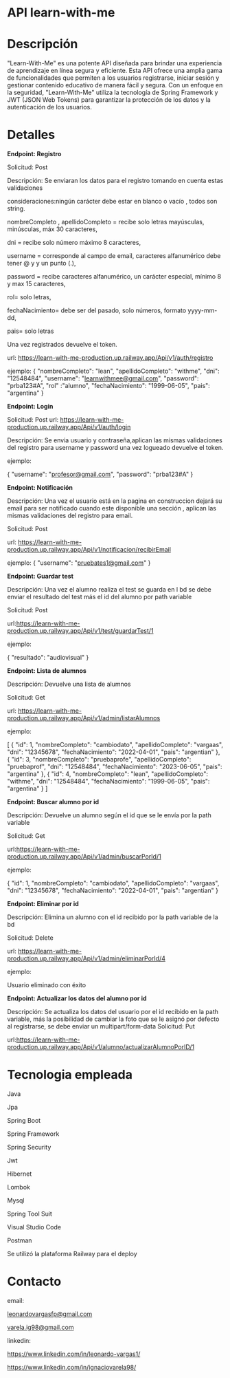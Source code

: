 # API learn-with-me


# Descripción

"Learn-With-Me" es una potente API diseñada para brindar una experiencia de aprendizaje en línea segura y eficiente. Esta API ofrece una amplia gama de funcionalidades que permiten a los usuarios registrarse, iniciar sesión y gestionar contenido educativo de manera fácil y segura. Con un enfoque en la seguridad, "Learn-With-Me" utiliza la tecnología de Spring Framework y JWT (JSON Web Tokens) para garantizar la protección de los datos y la autenticación de los usuarios.

# Detalles

**Endpoint: Registro**

Solicitud: Post

Descripción: Se enviaran los datos para el registro tomando en cuenta estas validaciones

consideraciones:ningún carácter debe estar en blanco o vacío , todos son string.

nombreCompleto , apellidoCompleto = recibe solo letras mayúsculas, minúsculas, máx 30 caracteres,

dni = recibe solo número máximo 8 caracteres,

username = corresponde al campo de email, caracteres alfanumérico debe tener @ y y un punto (.),

password = recibe caracteres alfanumérico, un carácter especial, mínimo 8 y max 15 caracteres,

rol= solo letras,

fechaNacimiento= debe ser del pasado, solo números, formato yyyy-mm-dd,

pais= solo letras 

Una vez registrados devuelve el token.

url: https://learn-with-me-production.up.railway.app/Api/v1/auth/registro

ejemplo:
{
    "nombreCompleto": "lean",
    "apellidoCompleto": "withme",
    "dni": "12548484",
    "username": "learnwithmee@gmail.com",
    "password": "prba123#A",
    "rol" :"alumno",
    "fechaNacimiento": "1999-06-05",
    "pais": "argentina"
}


**Endpoint: Login**

Solicitud: Post
url: https://learn-with-me-production.up.railway.app/Api/v1/auth/login

Descripción: Se envia usuario y contraseña,aplican las mismas validaciones del registro para username y password
una vez logueado devuelve el token.

ejemplo:

{
    "username": "profesor@gmail.com",
    "password": "prba123#A"
}



**Endpoint: Notificación**

Descripción: Una vez el usuario está en la pagina en construccion dejará su email para
ser notificado cuando este disponible una sección , aplican las mismas validaciones del registro para email.

Solicitud: Post

url: https://learn-with-me-production.up.railway.app/Api/v1/notificacion/recibirEmail

ejemplo:
{
    "username": "pruebates1@gmail.com"
}



**Endpoint: Guardar test**

Descripción: Una vez el alumno realiza el test se guarda en l bd se debe enviar el resultado del test más el id del alumno por path variable

Solicitud: Post

url:https://learn-with-me-production.up.railway.app/Api/v1/test/guardarTest/1

ejemplo:

{
    "resultado": "audiovisual"
}

**Endpoint: Lista de alumnos**

Descripción: Devuelve una lista de alumnos

Solicitud: Get

url: https://learn-with-me-production.up.railway.app/Api/v1/admin/listarAlumnos

ejemplo:

[
    {
        "id": 1,
        "nombreCompleto": "cambiodato",
        "apellidoCompleto": "vargaas",
        "dni": "12345678",
        "fechaNacimiento": "2022-04-01",
        "pais": "argentian"
    },
    {
        "id": 3,
        "nombreCompleto": "pruebaprofe",
        "apellidoCompleto": "pruebaprof",
        "dni": "12548484",
        "fechaNacimiento": "2023-06-05",
        "pais": "argentina"
    },
    {
        "id": 4,
        "nombreCompleto": "lean",
        "apellidoCompleto": "withme",
        "dni": "12548484",
        "fechaNacimiento": "1999-06-05",
        "pais": "argentina"
    }
]



**Endpoint: Buscar alumno por id**

Descripción: Devuelve un alumno según el id que se le envía por la path variable

Solicitud: Get

url:https://learn-with-me-production.up.railway.app/Api/v1/admin/buscarPorId/1

ejemplo:

{
    "id": 1,
    "nombreCompleto": "cambiodato",
    "apellidoCompleto": "vargaas",
    "dni": "12345678",
    "fechaNacimiento": "2022-04-01",
    "pais": "argentian"
}



**Endpoint: Eliminar por id**

Descripción: Elimina un alumno con el id recibido por la path variable de la bd

Solicitud: Delete

url: https://learn-with-me-production.up.railway.app/Api/v1/admin/eliminarPorId/4

ejemplo:

Usuario eliminado con éxito


**Endpoint: Actualizar los datos del alumno por id**

Descripción: Se actualiza los datos del usuario por el id recibido en la path variable, más la posibilidad de cambiar la foto que se le asignó por defecto al registrarse, se debe enviar un multipart/form-data
Solicitud: Put

url:https://learn-with-me-production.up.railway.app/Api/v1/alumno/actualizarAlumnoPorID/1



# Tecnologia empleada

Java 

Jpa

Spring Boot

Spring Framework

Spring Security

Jwt

Hibernet

Lombok

Mysql

Spring Tool Suit

Visual Studio Code

Postman

Se utilizó la plataforma Railway para el deploy

# Contacto

email:

leonardovargasfp@gmail.com

varela.ig98@gmail.com

linkedin:

https://www.linkedin.com/in/leonardo-vargas1/

https://www.linkedin.com/in/ignaciovarela98/

